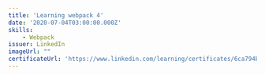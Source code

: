 ```yaml
---
title: 'Learning webpack 4'
date: '2020-07-04T03:00:00.000Z'
skills:
    - Webpack
issuer: LinkedIn
imageUrl: ""
certificateUrl: 'https://www.linkedin.com/learning/certificates/6ca794b42727fe384ff33fcdeb008fefa0a39b3d0faa05280d4ee2f1a508b06b?trk=backfilled_certificate'
---
```

